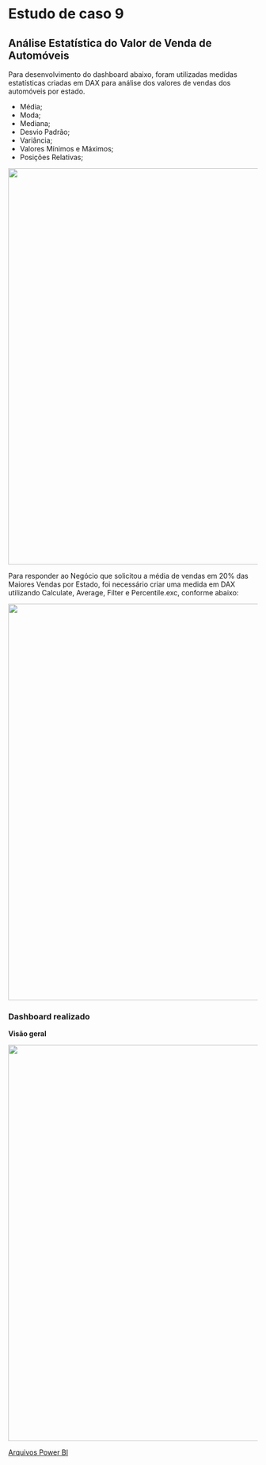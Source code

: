 # Estudo de caso 9

## Análise Estatística do Valor de Venda de Automóveis

Para desenvolvimento do dashboard abaixo, foram utilizadas medidas estatísticas criadas em DAX para análise dos valores de vendas dos automóveis por estado.

- Média;
- Moda;
- Mediana;
- Desvio Padrão;
- Variância;
- Valores Mínimos e Máximos;
- Posições Relativas;

<center><img src="https://user-images.githubusercontent.com/67449365/100022691-65d07e00-2dc2-11eb-8ee0-55e6631ece4e.jpg" alt="" width="800"></center>

Para responder ao Negócio que solicitou a média de vendas em 20% das Maiores Vendas por Estado, foi necessário criar uma medida em DAX utilizando Calculate, Average, Filter e Percentile.exc, conforme abaixo:

<center><img src="https://user-images.githubusercontent.com/67449365/100022749-7da80200-2dc2-11eb-98c4-3bbdbdb84daf.jpg" alt="" width="800"></center>


### Dashboard realizado

**Visão geral**

<center><img src="https://user-images.githubusercontent.com/67449365/100021269-02455100-2dc0-11eb-966a-85c11271d473.jpg" alt="" width="800"></center>


[Arquivos Power BI](https://github.com/ThayaneMoreira/Power-BI-Studies/blob/master/CAP-11/Projeto09.pbix)